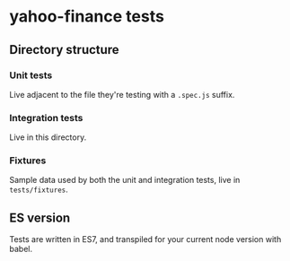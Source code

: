 # yahoo-finance tests

## Directory structure

### Unit tests

Live adjacent to the file they're testing with a `.spec.js` suffix.

### Integration tests

Live in this directory.

### Fixtures

Sample data used by both the unit and integration tests, live in
`tests/fixtures`.

## ES version

Tests are written in ES7, and transpiled for your current node version with
babel.
